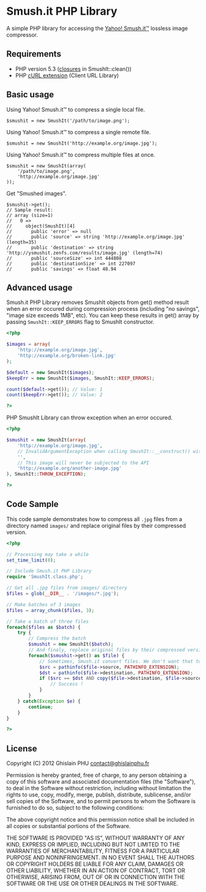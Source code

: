 # Smush.it PHP Library

A simple PHP library for accessing the [Yahoo! Smush.it™](http://www.smushit.com/ysmush.it/) lossless image compressor.

## Requirements

- PHP version 5.3 ([closures](http://php.net/manual/en/functions.anonymous.php) in SmushIt::clean())
- PHP [cURL extension](http://php.net/manual/en/book.curl.php) (Client URL Library)

## Basic usage

Using Yahoo! Smush.it™ to compress a single local file.

	$smushit = new SmushIt('/path/to/image.png');

Using Yahoo! Smush.it™ to compress a single remote file.

    $smushit = new SmushIt('http://example.org/image.jpg');

Using Yahoo! Smush.it™ to compress multiple files at once.

    $smushit = new SmushIt(array(
        '/path/to/image.png',
        'http://example.org/image.jpg'
    ));

Get "Smushed images".

    $smushit->get();
    // Sample result:
    // array (size=1)
    //   0 =>
    //     object(SmushIt)[4]
    //       public 'error' => null
    //       public 'source' => string 'http://example.org/image.jpg' (length=35)
    //       public 'destination' => string 'http://ysmushit.zenfs.com/results/image.jpg' (length=74)
    //       public 'sourceSize' => int 444808
    //       public 'destinationSize' => int 227097
    //       public 'savings' => float 48.94

## Advanced usage

Smush.it PHP Library removes SmushIt objects from get() method result when an error occured during compression process (including "no savings", "image size exceeds 1MB", etc). You can keep these results in get() array by passing `SmushIt::KEEP_ERRORS` flag to SmushIt constructor.

```php
<?php

$images = array(
    'http://example.org/image.jpg',
    'http://example.org/broken-link.jpg'
);

$default = new SmushIt($images);
$keepErr = new SmushIt($images, SmushIt::KEEP_ERRORS);

count($default->get()); // Value: 1
count($keepErr->get()); // Value: 2

?>
```

PHP SmushIt Library can throw exception when an error occured.

```php
<?php

$smushit = new SmushIt(array(
    'http://example.org/image.jpg',
    // InvalidArgumentException when calling SmushIt::__construct() with empty $path argument.
    '',
    // This image will never be subjected to the API
    'http://example.org/another-image.jpg'
), SmushIt::THROW_EXCEPTION);

?>
```

## Code Sample

This code sample demonstrates how to compress all `.jpg` files from a directory named `images/` and replace original files by their compressed version.

```php
<?php

// Processing may take a while
set_time_limit(0);

// Include Smush.it PHP Library
require 'SmushIt.class.php';

// Get all .jpg files from images/ directory
$files = glob(__DIR__ . '/images/*.jpg');

// Make batches of 3 images
$files = array_chunk($files, 3);

// Take a batch of three files
foreach($files as $batch) {
    try {
        // Compress the batch
        $smushit = new SmushIt($batch);
        // And finaly, replace original files by their compressed version
        foreach($smushit->get() as $file) {
            // Sometimes, Smush.it convert files. We don't want that to happen.
            $src = pathinfo($file->source, PATHINFO_EXTENSION);
            $dst = pathinfo($file->destination, PATHINFO_EXTENSION);
            if ($src == $dst AND copy($file->destination, $file->source)) {
                // Success !
            }
        }
    } catch(Exception $e) {
        continue;
    }
}

?>
```

## License

Copyright (C) 2012 Ghislain PHU <contact@ghislainphu.fr>

Permission is hereby granted, free of charge, to any person obtaining a copy of this software and associated documentation files (the "Software"), to deal in the Software without restriction, including without limitation the rights to use, copy, modify, merge, publish, distribute, sublicense, and/or sell copies of the Software, and to permit persons to whom the Software is furnished to do so, subject to the following conditions:

The above copyright notice and this permission notice shall be included in all copies or substantial portions of the Software.

THE SOFTWARE IS PROVIDED "AS IS", WITHOUT WARRANTY OF ANY KIND, EXPRESS OR IMPLIED, INCLUDING BUT NOT LIMITED TO THE WARRANTIES OF MERCHANTABILITY, FITNESS FOR A PARTICULAR PURPOSE AND NONINFRINGEMENT. IN NO EVENT SHALL THE AUTHORS OR COPYRIGHT HOLDERS BE LIABLE FOR ANY CLAIM, DAMAGES OR OTHER LIABILITY, WHETHER IN AN ACTION OF CONTRACT, TORT OR OTHERWISE, ARISING FROM, OUT OF OR IN CONNECTION WITH THE SOFTWARE OR THE USE OR OTHER DEALINGS IN THE SOFTWARE.
